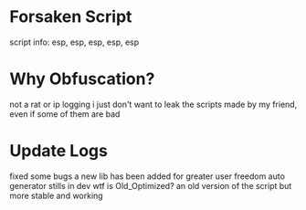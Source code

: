 # Forsaken Script
script info: esp, esp, esp, esp, esp

# Why Obfuscation?
not a rat or ip logging
i just don't want to leak the scripts made by my friend, even if some of them are bad

# Update Logs
fixed some bugs
a new lib has been added for greater user freedom
auto generator stills in dev
wtf is Old_Optimized? an old version of the script but more stable and working
